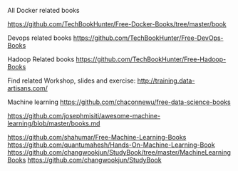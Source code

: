 All Docker related books 

https://github.com/TechBookHunter/Free-Docker-Books/tree/master/book

Devops related books
https://github.com/TechBookHunter/Free-DevOps-Books

Hadoop Related books
https://github.com/TechBookHunter/Free-Hadoop-Books


Find related Workshop, slides and exercise: http://training.data-artisans.com/

Machine learning 
https://github.com/chaconnewu/free-data-science-books

https://github.com/josephmisiti/awesome-machine-learning/blob/master/books.md

https://github.com/shahumar/Free-Machine-Learning-Books
https://github.com/quantumahesh/Hands-On-Machine-Learning-Book
https://github.com/changwookjun/StudyBook/tree/master/MachineLearningBooks
https://github.com/changwookjun/StudyBook
